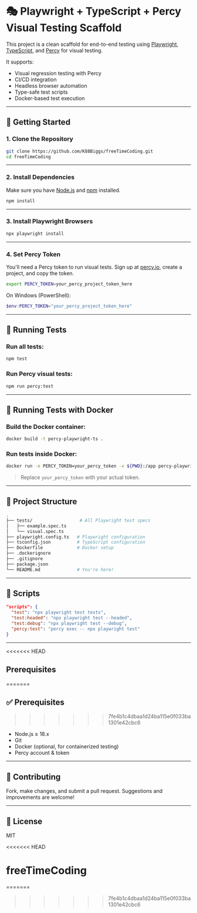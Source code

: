 # 🎭 Playwright + TypeScript + Percy Visual Testing Scaffold

This project is a clean scaffold for end-to-end testing using [Playwright](https://playwright.dev/), [TypeScript](https://www.typescriptlang.org/), and [Percy](https://percy.io/) for visual testing.

It supports:
- Visual regression testing with Percy
- CI/CD integration
- Headless browser automation
- Type-safe test scripts
- Docker-based test execution

---

## 🚀 Getting Started

### 1. **Clone the Repository**

```bash
git clone https://github.com/K88Biggs/freeTimeCoding.git
cd freeTimeCoding
````

---

### 2. **Install Dependencies**

Make sure you have [Node.js](https://nodejs.org/) and [npm](https://www.npmjs.com/) installed.

```bash
npm install
```

---

### 3. **Install Playwright Browsers**

```bash
npx playwright install
```

---

### 4. **Set Percy Token**

You'll need a Percy token to run visual tests. Sign up at [percy.io](https://percy.io/), create a project, and copy the token.

```bash
export PERCY_TOKEN=your_percy_project_token_here
```

On Windows (PowerShell):

```powershell
$env:PERCY_TOKEN="your_percy_project_token_here"
```

---

## 🧪 Running Tests

### Run all tests:

```bash
npm test
```

### Run Percy visual tests:

```bash
npm run percy:test
```

---

## 🐳 Running Tests with Docker

### Build the Docker container:

```bash
docker build -t percy-playwright-ts .
```

### Run tests inside Docker:

```bash
docker run -e PERCY_TOKEN=your_percy_token -v ${PWD}:/app percy-playwright-ts
```

> Replace `your_percy_token` with your actual token.

---

## 📂 Project Structure

```bash
.
├── tests/                  # All Playwright test specs
│   ├── example.spec.ts
│   └── visual.spec.ts
├── playwright.config.ts   # Playwright configuration
├── tsconfig.json          # TypeScript configuration
├── Dockerfile             # Docker setup
├── .dockerignore
├── .gitignore
├── package.json
└── README.md              # You're here!
```

---

## 🧾 Scripts

```json
"scripts": {
  "test": "npx playwright test tests",
  "test:headed": "npx playwright test --headed",
  "test:debug": "npx playwright test --debug",
  "percy:test": "percy exec -- npx playwright test"
}
```

---

<<<<<<< HEAD
## Prerequisites
=======
## ✅ Prerequisites
>>>>>>> 7fe4b1c4dbaa1d24ba115e0f033ba1301e42cbc6

* Node.js ≥ 18.x
* Git
* Docker (optional, for containerized testing)
* Percy account & token

---

## 🤝 Contributing

Fork, make changes, and submit a pull request. Suggestions and improvements are welcome!

---

## 📄 License

MIT

<<<<<<< HEAD
# freeTimeCoding
=======
>>>>>>> 7fe4b1c4dbaa1d24ba115e0f033ba1301e42cbc6
